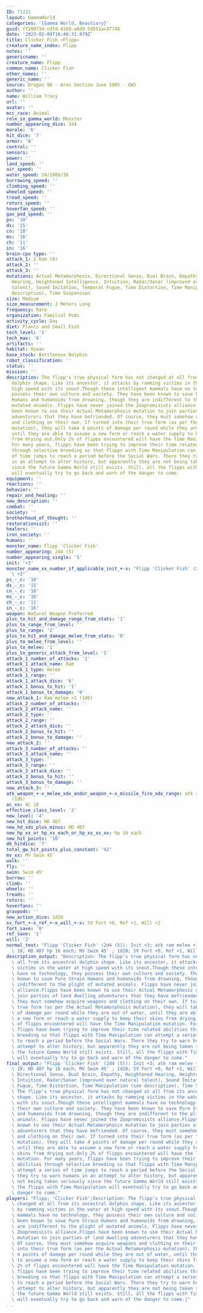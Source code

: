 ```yaml
---
ID: 71221
layout: GammaWorld
categories: '{Gamma World, Beastiary}'
guid: ff289734-cdfd-4160-a6d9-5d551ac47748
date: '2023-02-09T16:46:31.479Z'
title: Clicker Fish «Flipp»
creature_name_index: Flipp
notes: ''
genericname: ''
creature_name: Flipp
common_name: Clicker Fish
other_names: ''
generic_name: ''
source: Dragon 98 - Ares Section June 1985 - GW2
author: ''
name: William Tracy
url: ''
avatar: ''
mcc_race: Animal
role_in_gamma_world: Monster
number_appearing_dice: 2d4
morale: '6'
hit_dice: '7'
armor: '8'
control: ''
sensors: ''
power: ''
land_speed: ''
air_speed: ''
water_speed: 24/1800/36
burrowing_speed: ''
climbing_speed: ''
wheeled_speed: ''
tread_speed: ''
rotors_speed: ''
hoverfan_speed: ''
gav_pod_speed: ''
ps: '10'
dx: '15'
cn: '10'
ms: '16'
ch: '11'
in: '16'
brain-cpu type: ''
attack_1: 1 Ram (6)
attack_2: ''
attack_3: ''
mutations: Actual Metamorphosis, Directional Sense, Dual Brain, Empathy, Heightened
  Hearing, Heightened Intelligence, Intuition, Radar/Sonar (improved over natural
  talent), Sound Imitation, Temporal Fugue, Time Distortion, Time Manipulation (see
  description), Time Suspension
size: Medium
size_measurement: 2 Meters Long
frequency: Rare
organization: Familial Pods
activity_cycle: Day
diet: Plants and Small Fish
tech_level: '1'
tech_max: '6'
artifacts: ''
habitat: Ocean
base_stock: Bottlenose Dolphin
robot_classification: ''
status: ''
mission: ''
description: The flipp's true physical form has not changed at all from its ancestral
  dolphin shape. Like its ancestor, it attacks by ramming victims in the water at
  high speed with its snout.Though these intelligent mammals have no technology, they
  possess their own culture and society. They have been known to save Pure Strain
  Humans and humanoids from drowning, though they are indifferent to the plight of
  mutated animals. Flipps have never joined the Zoopremisists alliance.Flipps have
  been known to use their Actual Metamorphosis mutation to join parties of land dwelling
  adventurers that they have befriended. Of course, they must somehow acquire weapons
  and clothing on their own. If turned into their true form (as per the Actual Metamorphosis
  mutation), they will take 4 points of damage per round while they are out of water,
  until they are able to assume a new form or reach a water supply to keep their skins
  from drying out.Only 2% of flipps encountered will have the Time Manipulation mutation.
  For many years, flipps have been trying to improve their time related abilities
  through selective breeding so that flipps with Time Manipulation can attempt a series
  of time jumps to reach a period before the Social Wars. There they try to warn humans
  in an attempt to alter history, but apparently they are not being taken seriously
  since the future Gamma World still exists. Still, all the flipps with Time Manipulation
  will eventually try to go back and warn of the danger to come.
equipment: ''
reactions: ''
behavior: ''
repair_and_healing: ''
new_description: ''
combat: ''
society: ''
brotherhood_of_thought: ''
restorationsist: ''
healers: ''
iron_society: ''
humans: ''
monster_name: Flipp 'Clicker Fish'
number_appearing: 2d4 (5)
number_appearing_single: '5'
init: '+3'
monster_name_xx_number_if_applicable_init_+-x: "Flipp 'Clicker Fish' (2d4 (5)): Init\
  \ +3"
ps_-_c: '10'
dx_-_c: '15'
cn_-_c: '10'
ms_-_c: '16'
ch_-_c: '11'
in_-_c: '16'
weapon: Natural Weapon Preferred
plus_to_hit_and_damage_range_from_stats: '1'
plus_to_range_from_level: ''
plus_to_range: '2'
plus_to_hit_and_damage_melee_from_stats: '0'
plus_to_melee_from_level: ''
plus_to_melee: '1'
plus_to_generic_attack_from_level: '1'
attack_1_number_of_attacks: '1'
attack_1_attack_name: Ram
attack_1_type: melee
attack_1_range: ''
attack_1_attack_dice: '6'
attack_1_bonus_to_hit: '1'
attack_1_bonus_to_damage: '0'
new_attack_1: Ram melee +1 (1d6)
attack_2_number_of_attacks: ''
attack_2_attack_name: ''
attack_2_type: ''
attack_2_range: ''
attack_2_attack_dice: ''
attack_2_bonus_to_hit: ''
attack_2_bonus_to_damage: ''
new_attack_2: ''
attack_3_number_of_attacks: ''
attack_3_attack_name: ''
attack_3_type: ''
attack_3_range: ''
attack_3_attack_dice: ''
attack_3_bonus_to_hit: ''
attack_3_bonus_to_damage: ''
new_attack_3: ''
atk_weapon_+-x_melee_xdx_andor_weapon_+-x_missile_fire_xdx_range: atk ram melee +1
  (1d6)
ac_xx: AC 18
effective_class_level: '2'
new_level: '4'
new_hit_dice: HD 4D7
new_hd_xdx_plus_minus: HD 4D7
new_hp_xx_or_hp_xx_each_or_hp_xx_xx_xx: hp 16 each
new_hit_points: '16'
d6_hitdice: '7'
total_gw_hit_points_plus_constant: '42'
mv_xx: MV Swim 45'
walk: ''
fly: ''
swim: Swim 45'
burrow: ''
climb: ''
wheels: ''
treads: ''
rotors: ''
hoverfans: ''
gravpods: ''
new_action_dice: 1d20
sv_fort_+-x_ref_+-x_will_+-x: SV Fort +0, Ref +1, Will +2
fort_save: '0'
ref_save: '1'
will: '2'
normal_text: "Flipp 'Clicker Fish' (2d4 (5)): Init +3; atk ram melee +1 (1d6); AC\
  \ 18; HD 4D7 hp 16 each; MV Swim 45' ; 1d20; SV Fort +0, Ref +1, Will +2"
description_output: "Description: The flipp's true physical form has not changed at\
  \ all from its ancestral dolphin shape. Like its ancestor, it attacks by ramming\
  \ victims in the water at high speed with its snout.Though these intelligent mammals\
  \ have no technology, they possess their own culture and society. They have been\
  \ known to save Pure Strain Humans and humanoids from drowning, though they are\
  \ indifferent to the plight of mutated animals. Flipps have never joined the Zoopremisists\
  \ alliance.Flipps have been known to use their Actual Metamorphosis mutation to\
  \ join parties of land dwelling adventurers that they have befriended. Of course,\
  \ they must somehow acquire weapons and clothing on their own. If turned into their\
  \ true form (as per the Actual Metamorphosis mutation), they will take 4 points\
  \ of damage per round while they are out of water, until they are able to assume\
  \ a new form or reach a water supply to keep their skins from drying out.Only 2%\
  \ of flipps encountered will have the Time Manipulation mutation. For many years,\
  \ flipps have been trying to improve their time related abilities through selective\
  \ breeding so that flipps with Time Manipulation can attempt a series of time jumps\
  \ to reach a period before the Social Wars. There they try to warn humans in an\
  \ attempt to alter history, but apparently they are not being taken seriously since\
  \ the future Gamma World still exists. Still, all the flipps with Time Manipulation\
  \ will eventually try to go back and warn of the danger to come."
final_output: "Flipp 'Clicker Fish' (2d4 (5)): Init +3; atk ram melee +1 (1d6); AC\
  \ 18; HD 4D7 hp 16 each; MV Swim 45' ; 1d20; SV Fort +0, Ref +1, Will +2Actual Metamorphosis,\
  \ Directional Sense, Dual Brain, Empathy, Heightened Hearing, Heightened Intelligence,\
  \ Intuition, Radar/Sonar (improved over natural talent), Sound Imitation, Temporal\
  \ Fugue, Time Distortion, Time Manipulation (see description), Time SuspensionDescription:\
  \ The flipp's true physical form has not changed at all from its ancestral dolphin\
  \ shape. Like its ancestor, it attacks by ramming victims in the water at high speed\
  \ with its snout.Though these intelligent mammals have no technology, they possess\
  \ their own culture and society. They have been known to save Pure Strain Humans\
  \ and humanoids from drowning, though they are indifferent to the plight of mutated\
  \ animals. Flipps have never joined the Zoopremisists alliance.Flipps have been\
  \ known to use their Actual Metamorphosis mutation to join parties of land dwelling\
  \ adventurers that they have befriended. Of course, they must somehow acquire weapons\
  \ and clothing on their own. If turned into their true form (as per the Actual Metamorphosis\
  \ mutation), they will take 4 points of damage per round while they are out of water,\
  \ until they are able to assume a new form or reach a water supply to keep their\
  \ skins from drying out.Only 2% of flipps encountered will have the Time Manipulation\
  \ mutation. For many years, flipps have been trying to improve their time related\
  \ abilities through selective breeding so that flipps with Time Manipulation can\
  \ attempt a series of time jumps to reach a period before the Social Wars. There\
  \ they try to warn humans in an attempt to alter history, but apparently they are\
  \ not being taken seriously since the future Gamma World still exists. Still, all\
  \ the flipps with Time Manipulation will eventually try to go back and warn of the\
  \ danger to come."
players: "Flipp; 'Clicker Fish';Description: The flipp's true physical form has not\
  \ changed at all from its ancestral dolphin shape. Like its ancestor, it attacks\
  \ by ramming victims in the water at high speed with its snout.Though these intelligent\
  \ mammals have no technology, they possess their own culture and society. They have\
  \ been known to save Pure Strain Humans and humanoids from drowning, though they\
  \ are indifferent to the plight of mutated animals. Flipps have never joined the\
  \ Zoopremisists alliance.Flipps have been known to use their Actual Metamorphosis\
  \ mutation to join parties of land dwelling adventurers that they have befriended.\
  \ Of course, they must somehow acquire weapons and clothing on their own. If turned\
  \ into their true form (as per the Actual Metamorphosis mutation), they will take\
  \ 4 points of damage per round while they are out of water, until they are able\
  \ to assume a new form or reach a water supply to keep their skins from drying out.Only\
  \ 2% of flipps encountered will have the Time Manipulation mutation. For many years,\
  \ flipps have been trying to improve their time related abilities through selective\
  \ breeding so that flipps with Time Manipulation can attempt a series of time jumps\
  \ to reach a period before the Social Wars. There they try to warn humans in an\
  \ attempt to alter history, but apparently they are not being taken seriously since\
  \ the future Gamma World still exists. Still, all the flipps with Time Manipulation\
  \ will eventually try to go back and warn of the danger to come.|"
...
```

